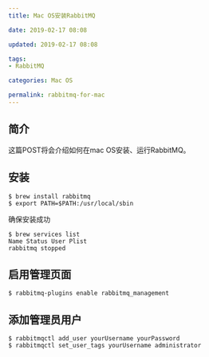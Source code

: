 ```yaml
---
title: Mac OS安装RabbitMQ

date: 2019-02-17 08:08

updated: 2019-02-17 08:08

tags:
- RabbitMQ

categories: Mac OS

permalink: rabbitmq-for-mac
---
```


## 简介

这篇POST将会介绍如何在mac OS安装、运行RabbitMQ。



## 安装

~~~shell
$ brew install rabbitmq
$ export PATH=$PATH:/usr/local/sbin
~~~



确保安装成功

~~~shell
$ brew services list
Name Status User Plist
rabbitmq stopped
~~~



## 启用管理页面

~~~shell
$ rabbitmq-plugins enable rabbitmq_management
~~~



## 添加管理员用户

~~~shell
$ rabbitmqctl add_user yourUsername yourPassword 
$ rabbitmqctl set_user_tags yourUsername administrator
~~~



